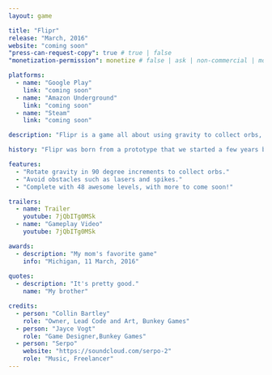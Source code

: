 ```yaml
---
layout: game

title: "Flipr"
release: "March, 2016"
website: "coming soon"
"press-can-request-copy": true # true | false
"monetization-permission": monetize # false | ask | non-commercial | monetize

platforms:
  - name: "Google Play"
    link: "coming soon"
  - name: "Amazon Underground"
    link: "coming soon"
  - name: "Steam"
    link: "coming soon"

description: "Flipr is a game all about using gravity to collect orbs, while avoiding difficult obstacles. Little Cubee is hungry for orbs... don't disappoint him! Once you've collected the designated number of orbs for that level, you've beaten the level! There are 48 levels to start, with more coming soon! "

history: "Flipr was born from a prototype that we started a few years back. We picked the prototype back up a few times throughout the years, and only recently in early 2016 decided to make it be our first commercial release. With both of us being 17 years old,  it's a big deal to use to finally have a commercial game releasing."

features:
  - "Rotate gravity in 90 degree increments to collect orbs."
  - "Avoid obstacles such as lasers and spikes."
  - "Complete with 48 awesome levels, with more to come soon!"

trailers:
  - name: Trailer
    youtube: 7jQbITg0MSk
  - name: "Gameplay Video"
    youtube: 7jQbITg0MSk

awards:
  - description: "My mom's favorite game"
    info: "Michigan, 11 March, 2016"
 
quotes:
  - description: "It's pretty good."
    name: "My brother"

credits:
  - person: "Collin Bartley"
    role: "Owner, Lead Code and Art, Bunkey Games"
  - person: "Jayce Vogt"
    role: "Game Designer,Bunkey Games"
  - person: "Serpo"
    website: "https://soundcloud.com/serpo-2"
    role: "Music, Freelancer"
---
```

